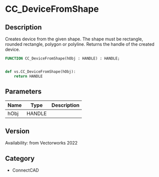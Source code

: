 # CC_DeviceFromShape

## Description
Creates device from the given shape. The shape must be rectangle, rounded rectangle, polygon or polyline. Returns the handle of the created device.

```pascal
FUNCTION CC_DeviceFromShape(hObj : HANDLE) : HANDLE;
```

```python

def vs.CC_DeviceFromShape(hObj):
    return HANDLE
```

## Parameters
|Name|Type|Description|
|---|---|---|
|hObj|HANDLE||

## Version
Availability: from Vectorworks 2022
## Category
* ConnectCAD

